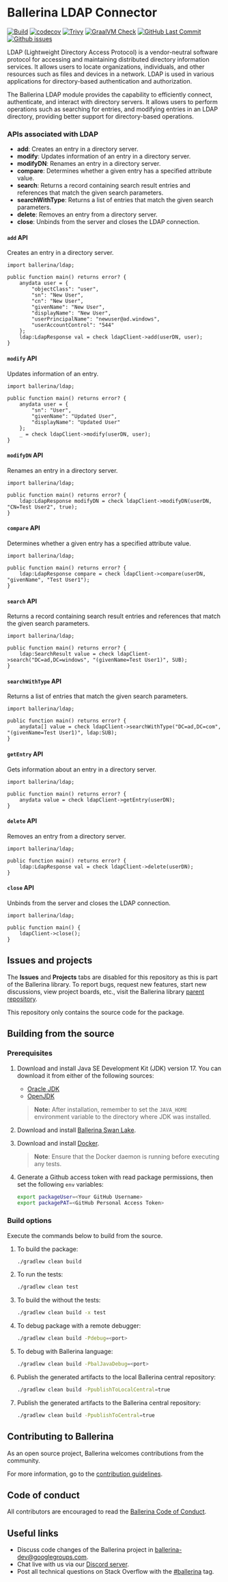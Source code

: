 # Ballerina LDAP Connector

[![Build](https://github.com/ballerina-platform/module-ballerina-ldap/actions/workflows/build-timestamped-master.yml/badge.svg)](https://github.com/ballerina-platform/module-ballerina-ldap/actions/workflows/build-timestamped-master.yml)
[![codecov](https://codecov.io/gh/ballerina-platform/module-ballerina-ldap/branch/master/graph/badge.svg)](https://codecov.io/gh/ballerina-platform/module-ballerina-ldap)
[![Trivy](https://github.com/ballerina-platform/module-ballerina-ldap/actions/workflows/trivy-scan.yml/badge.svg)](https://github.com/ballerina-platform/module-ballerina-ldap/actions/workflows/trivy-scan.yml)
[![GraalVM Check](https://github.com/ballerina-platform/module-ballerina-ldap/actions/workflows/build-with-bal-test-graalvm.yml/badge.svg)](https://github.com/ballerina-platform/module-ballerina-ldap/actions/workflows/build-with-bal-test-graalvm.yml)
[![GitHub Last Commit](https://img.shields.io/github/last-commit/ballerina-platform/module-ballerina-ldap.svg)](https://github.com/ballerina-platform/module-ballerina-ldap/commits/master)
[![Github issues](https://img.shields.io/github/issues/ballerina-platform/ballerina-standard-library/module/ldap.svg?label=Open%20Issues)](https://github.com/ballerina-platform/ballerina-standard-library/labels/module%ldap)

LDAP (Lightweight Directory Access Protocol) is a vendor-neutral software protocol for accessing and maintaining distributed directory information services. It allows users to locate organizations, individuals, and other resources such as files and devices in a network. LDAP is used in various applications for directory-based authentication and authorization.

The Ballerina LDAP module provides the capability to efficiently connect, authenticate, and interact with directory servers. It allows users to perform operations such as searching for entries, and modifying entries in an LDAP directory, providing better support for directory-based operations.

### APIs associated with LDAP

- **add**: Creates an entry in a directory server.
- **modify**: Updates information of an entry in a directory server.
- **modifyDN**: Renames an entry in a directory server.
- **compare**: Determines whether a given entry has a specified attribute value.
- **search**: Returns a record containing search result entries and references that match the given search parameters.
- **searchWithType**: Returns a list of entries that match the given search parameters.
- **delete**: Removes an entry from a directory server.
- **close**: Unbinds from the server and closes the LDAP connection.

#### `add` API

Creates an entry in a directory server.

```ballerina
import ballerina/ldap;

public function main() returns error? {
    anydata user = {
        "objectClass": "user",
        "sn": "New User",
        "cn": "New User",
        "givenName": "New User",
        "displayName": "New User",
        "userPrincipalName": "newuser@ad.windows",
        "userAccountControl": "544"
    };
    ldap:LdapResponse val = check ldapClient->add(userDN, user);
}
```

#### `modify` API

Updates information of an entry.

```ballerina
import ballerina/ldap;

public function main() returns error? {
    anydata user = {
        "sn": "User",
        "givenName": "Updated User",
        "displayName": "Updated User"
    };
    _ = check ldapClient->modify(userDN, user);
}
```

#### `modifyDN` API

Renames an entry in a directory server.

```ballerina
import ballerina/ldap;

public function main() returns error? {
    ldap:LdapResponse modifyDN = check ldapClient->modifyDN(userDN, "CN=Test User2", true);
}
```

#### `compare` API

Determines whether a given entry has a specified attribute value.

```ballerina
import ballerina/ldap;

public function main() returns error? {
    ldap:LdapResponse compare = check ldapClient->compare(userDN, "givenName", "Test User1");
}
```

#### `search` API

Returns a record containing search result entries and references that match the given search parameters.

```ballerina
import ballerina/ldap;

public function main() returns error? {
    ldap:SearchResult value = check ldapClient->search("DC=ad,DC=windows", "(givenName=Test User1)", SUB);
}
```

#### `searchWithType` API

Returns a list of entries that match the given search parameters.

```ballerina
import ballerina/ldap;

public function main() returns error? {
    anydata[] value = check ldapClient->searchWithType("DC=ad,DC=com", "(givenName=Test User1)", ldap:SUB);
}
```

#### `getEntry` API

Gets information about an entry in a directory server.

```ballerina
import ballerina/ldap;

public function main() returns error? {
    anydata value = check ldapClient->getEntry(userDN);
}
```

#### `delete` API

Removes an entry from a directory server.

```ballerina
import ballerina/ldap;

public function main() returns error? {
    ldap:LdapResponse val = check ldapClient->delete(userDN);
}
```

#### `close` API

Unbinds from the server and closes the LDAP connection.

```ballerina
import ballerina/ldap;

public function main() {
    ldapClient->close();
}
```

## Issues and projects

The **Issues** and **Projects** tabs are disabled for this repository as this is part of the Ballerina library. To report bugs, request new features, start new discussions, view project boards, etc., visit the Ballerina library [parent repository](https://github.com/ballerina-platform/ballerina-library).

This repository only contains the source code for the package.

## Building from the source

### Prerequisites

1. Download and install Java SE Development Kit (JDK) version 17. You can download it from either of the following sources:

   - [Oracle JDK](https://www.oracle.com/java/technologies/downloads/)
   - [OpenJDK](https://adoptium.net/)

    > **Note:** After installation, remember to set the `JAVA_HOME` environment variable to the directory where JDK was installed.

2. Download and install [Ballerina Swan Lake](https://ballerina.io/).

3. Download and install [Docker](https://www.docker.com/get-started).

    > **Note**: Ensure that the Docker daemon is running before executing any tests.

4. Generate a Github access token with read package permissions, then set the following `env` variables:

    ```bash
   export packageUser=<Your GitHub Username>
   export packagePAT=<GitHub Personal Access Token>
    ```

### Build options

Execute the commands below to build from the source.

1. To build the package:

   ```bash
   ./gradlew clean build
   ```

2. To run the tests:

   ```bash
   ./gradlew clean test
   ```

3. To build the without the tests:

   ```bash
   ./gradlew clean build -x test
   ```

4. To debug package with a remote debugger:

   ```bash
   ./gradlew clean build -Pdebug=<port>
   ```

5. To debug with Ballerina language:

   ```bash
   ./gradlew clean build -PbalJavaDebug=<port>
   ```

6. Publish the generated artifacts to the local Ballerina central repository:

   ```bash
   ./gradlew clean build -PpublishToLocalCentral=true
   ```

7. Publish the generated artifacts to the Ballerina central repository:

   ```bash
   ./gradlew clean build -PpublishToCentral=true
   ```

## Contributing to Ballerina

As an open source project, Ballerina welcomes contributions from the community.

For more information, go to the [contribution guidelines](https://github.com/ballerina-platform/ballerina-lang/blob/master/CONTRIBUTING.md).

## Code of conduct

All contributors are encouraged to read the [Ballerina Code of Conduct](https://ballerina.io/code-of-conduct).

## Useful links

- Discuss code changes of the Ballerina project in [ballerina-dev@googlegroups.com](mailto:ballerina-dev@googlegroups.com).
- Chat live with us via our [Discord server](https://discord.gg/ballerinalang).
- Post all technical questions on Stack Overflow with the [#ballerina](https://stackoverflow.com/questions/tagged/ballerina) tag.
